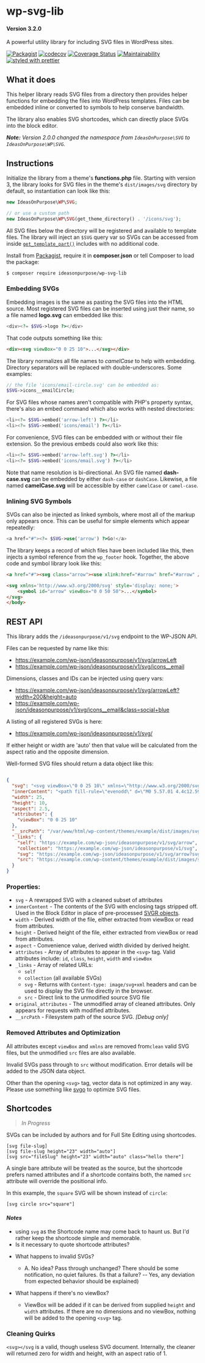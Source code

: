 # wp-svg-lib

#### Version 3.2.0

A powerful utility library for including SVG files in WordPress sites.

[![Packagist](https://badgen.net/packagist/v/ideasonpurpose/wp-svg-lib)](https://packagist.org/packages/ideasonpurpose/wp-svg-lib)
[![codecov](https://codecov.io/gh/ideasonpurpose/wp-svg-lib/branch/master/graph/badge.svg)](https://codecov.io/gh/ideasonpurpose/wp-svg-lib)
[![Coverage Status](https://coveralls.io/repos/github/ideasonpurpose/wp-svg-lib/badge.svg)](https://coveralls.io/github/ideasonpurpose/wp-svg-lib)
[![Maintainability](https://api.codeclimate.com/v1/badges/c5828971734cecd15cd0/maintainability)](https://codeclimate.com/github/ideasonpurpose/wp-svg-lib/maintainability)
[![styled with prettier](https://img.shields.io/badge/styled_with-prettier-ff69b4.svg)](https://github.com/prettier/prettier)

## What it does

This helper library reads SVG files from a directory then provides helper functions for embedding the files into WordPress templates. Files can be embedded inline or converted to symbols to help conserve bandwidth.

The library also enables SVG shortcodes, which can directly place SVGs into the block editor. 

_**Note:** Version 2.0.0 changed the namespace from `IdeasOnPurpose\SVG` to `IdeasOnPurpose\WP\SVG`._

## Instructions

Initialize the library from a theme's **functions.php** file. Starting with version 3, the library looks for SVG files in the theme's `dist/images/svg` directory by default, so instantiation can look like this:

```php
new IdeasOnPurpose\WP\SVG;

// or use a custom path
new IdeasOnPurpose\WP\SVG(get_theme_directory() . '/icons/svg');
```

All SVG files below the directory will be registered and available to template files. The library will inject an `$SVG` query var so SVGs can be accessed from inside [`get_template_part()`][gtp] includes with no additional code.

Install from [Packagist](https://packagist.org/packages/ideasonpurpose/wp-svg-lib), require it in **composer.json** or tell Composer to load the package:

```bash
$ composer require ideasonpurpose/wp-svg-lib
```

### Embedding SVGs

Embedding images is the same as pasting the SVG files into the HTML source. Most registered SVG files can be inserted using just their name, so a file named **logo.svg** can embedded like this:

```php
<div><?= $SVG->logo ?></div>
```

That code outputs something like this:

```html
<div><svg viewBox="0 0 25 10">...</svg></div>
```

The library normalizes all file names to _camelCase_ to help with embedding. Directory separators will be replaced with double-underscores. Some examples:

```php
// the file 'icons/email-circle.svg' can be embedded as:
$SVG->icons__emailCircle;
```

For SVG files whose names aren't compatible with PHP's property syntax, there's also an embed command which also works with nested directories:

```php
<li><?= $SVG->embed('arrow-left') ?></li>
<li><?= $SVG->embed('icons/email') ?></li>
```

For convenience, SVG files can be embedded with or without their file extension. So the previous embeds could also work like this:

```php
<li><?= $SVG->embed('arrow-left.svg') ?></li>
<li><?= $SVG->embed('icons/email.svg') ?></li>
```

Note that name resolution is bi-directional. An SVG file named **dash-case.svg** can be embedded by either `dash-case` or `dashCase`. Likewise, a file named **camelCase.svg** will be accessible by either `camelCase` or `camel-case`.

### Inlining SVG Symbols

SVGs can also be injected as linked symbols, where most all of the markup only appears once. This can be useful for simple elements which appear repeatedly:

```php
<a href="#"><?= $SVG->use('arrow') ?>Go!</a>
```

The library keeps a record of which files have been included like this, then injects a symbol reference from the `wp_footer` hook. Together, the above code and symbol library look like this:

```html
<a href="#"><svg class="arrow"><use xlink:href="#arrow" href="#arrow" /></svg>Go!</a>

<svg xmlns='http://www.w3.org/2000/svg' style='display: none;'>
    <symbol id="arrow" viewBox="0 0 50 50">...</symbol>
</svg>
</body>
```

## REST API

This library adds the `/ideasonpurpose/v1/svg` endpoint to the WP-JSON API.

Files can be requested by name like this:

- https://example.com/wp-json/ideasonpurpose/v1/svg/arrowLeft
- https://example.com/wp-json/ideasonpurpose/v1/svg/icons__email

Dimensions, classes and IDs can be injected using query vars:

- https://example.com/wp-json/ideasonpurpose/v1/svg/arrowLeft?width=200&height=auto
- https://example.com/wp-json/ideasonpurpose/v1/svg/icons__email&class=social+blue

A listing of all registered SVGs is here:

- https://example.com/wp-json/ideasonpurpose/v1/svg/

If either height or width are 'auto' then that value will be calculated from the aspect ratio and the opposite dimension.

Well-formed SVG files should return a data object like this:

```json

{
  "svg": "<svg viewBox=\"0 0 25 10\" xmlns=\"http://www.w3.org/2000/svg\"><path fill-rule=\"evenodd\" d=\"M0 5.57.01 4.4c12.59.08 18.84.08 18.77 0V0L25 4.99 18.77 10l.01-4.43H0Z\"/>\n</svg>",
  "innerContent": "<path fill-rule=\"evenodd\" d=\"M0 5.57.01 4.4c12.59.08 18.84.08 18.77 0V0L25 4.99 18.77 10l.01-4.43H0Z\"/>\n",
  "width": 25,
  "height": 10,
  "aspect": 2.5,
  "attributes": {
    "viewBox": "0 0 25 10"
  },
  "__srcPath": "/var/www/html/wp-content/themes/example/dist/images/svg/arrow.svg",
  "_links": {
    "self": "https://example.com/wp-json/ideasonpurpose/v1/svg/arrow",
    "collection": "https://example.com/wp-json/ideasonpurpose/v1/svg",
    "svg": "https://example.com/wp-json/ideasonpurpose/v1/svg/arrow?svg=1",
    "src": "https://example.com/wp-content/themes/example/dist/images/svg/arrow.svg"
  }
}
```

### Properties:

* `svg` - A rewrapped SVG with a cleaned subset of attributes
* `innerContent` - The contents of the SVG with enclosing tags stripped off. Used in the Block Editor in place of pre-processed [SVGR objects](https://react-svgr.com/docs/what-is-svgr/). 
* `width` - Derived width of the file, either extracted from viewBox or read from attributes.
* `height` - Derived height of the file, either extracted from viewBox or read from attributes.
* `aspect` - Convenience value, derived width divided by derived height. 
* `attributes` - Array of attributes to appear in the `<svg>` tag. Valid attributes include: `id`, `class`, `height`, `width` and `viewBox`
* `_links` - Array of related URLs:
  * `self`
  * `collection` (all available SVGs)
  * `svg` - Returns with `Content-type: image/svg+xml` headers and can be used to display the SVG file directly in the browser.
  * `src` - Direct link to the unmodified source SVG file
* `original_attributes` - The unmodified array of cleaned attributes. Only appears for requests with modified attributes. 
* `__srcPath` - Filesystem path of the source SVG. _[Debug only]_ 


### Removed Attributes and Optimization

All attributes except `viewBox` and `xmlns` are removed from`clean` valid SVG files, but the unmodified `src` files are also available.

Invalid SVGs pass through to `src` without modification. Error details will be added to the JSON data object.

Other than the opening `<svg>` tag, vector data is not optimized in any way. Please use something like [svgo][] to optimize SVG files.

## Shortcodes

> _In Progress_

SVGs can be included by authors and for Full Site Editing using shortcodes.

```
[svg file-slug]
[svg file-slug height="23" width="auto"]
[svg src="fileSlug" height="23" width="auto" class="hello there"]
```

A single bare attribute will be treated as the source, but the shortcode prefers named attributes and if a shortcode contains both, the named `src` attribute will override the positional info.

In this example, the `square` SVG will be shown instead of `circle`:

```
[svg circle src="square"]
```

#### _Notes_

- using `svg` as the Shortcode name may come back to haunt us. But I'd rather keep the shortcode simple and memorable.
- Is it necessary to quote shortcode attributes?

* What happens to invalid SVGs?

  - A. No idea? Pass through unchanged?
    There should be some notification, no quiet failures.
    (Is that a failure? -- Yes, any deviation from expected behavior should be explained)

* What happens if there's no viewBox?
  - ViewBox will be added if it can be derived from supplied `height` and `width` attributes. If there are no dimensions and no viewBox, nothing will be added to the opening `<svg>` tag.

### Cleaning Quirks

`<svg></svg` is a valid, though useless SVG document. Internally, the cleaner will returned zero for width and height, with an aspect ratio of 1.

[svgo]: https://www.npmjs.com/package/svgo
[docker-build]: https://github.com/ideasonpurpose/docker-build
[gtp]: https://developer.wordpress.org/reference/functions/get_template_part/
